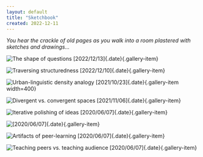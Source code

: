 ```yaml
---
layout: default
title: "Sketchbook"
created: 2022-12-11
---
```


*You hear the crackle of old pages as you walk into a room plastered with sketches and drawings...*

<div class="gallery">

![The shape of questions<br>[2022/12/13]{.date}](/images/sketchbook-question-paths.png){.gallery-item}

![Traversing structuredness<br>[2022/12/10]{.date}](/images/sketchbook-traversing-structuredness.png){.gallery-item}

![Urban-linguistic density analogy<br>[2021/10/23]{.date}](/images/sketchbook-density-of-space.png){.gallery-item width=400}

<!-- https://twitter.com/azlenelza/status/1457144931907039235?s=20&t=9RyAmOluzXpHpo74JVcpDA -->

![[Divergent vs. convergent spaces](https://twitter.com/azlenelza/status/1457144931907039235?s=20&t=9RyAmOluzXpHpo74JVcpDA)<br>[2021/11/06]{.date}](/images/sketchbook-divergent-spaces.png){.gallery-item}

<!-- https://twitter.com/azlenelza/status/1269696508804268032?s=20&t=Y0MaJbxgPGkKNKHVkcudlA -->

![Iterative polishing of ideas<br>[2020/06/07]{.date}](/images/sketchbook-highlight-chain.png){.gallery-item}

![[2020/06/07]{.date}](/images/sketchbook-branching-refinement.png){.gallery-item}


![Artifacts of peer-learning<br>[2020/06/07]{.date}](/images/sketchbook-artifacts-of-many-forms.png){.gallery-item}

![Teaching peers vs. teaching audience<br>[2020/06/07]{.date}](/images/sketchbook-teaching-peers-and-audience.png){.gallery-item}
